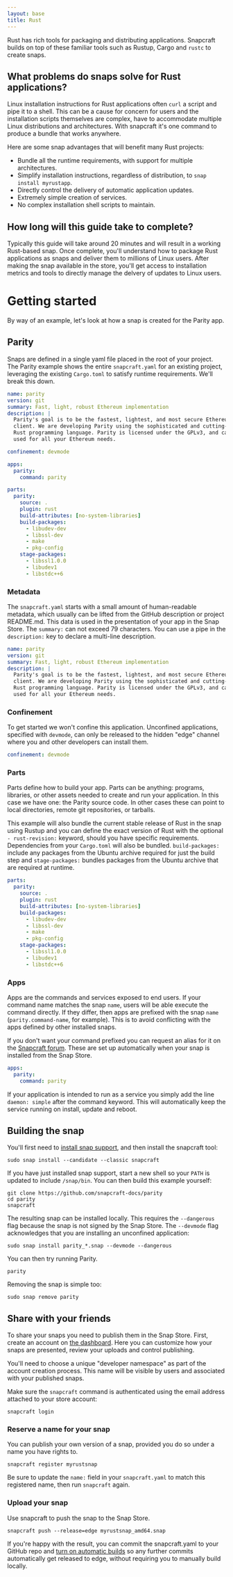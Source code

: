 ```yaml
---
layout: base
title: Rust
---
```


Rust has rich tools for packaging and distributing applications. Snapcraft builds on top of these familiar tools such as Rustup, Cargo and `rustc` to create snaps.

## What problems do snaps solve for Rust applications?

Linux installation instructions for Rust applications often `curl` a script
and pipe it to a shell. This can be a cause for concern for users and
the installation scripts themselves are complex, have to accommodate
multiple Linux distributions and architectures. With snapcraft it's one
command to produce a bundle that works anywhere.

Here are some snap advantages that will benefit many Rust projects:

  * Bundle all the runtime requirements, with support for multiple architectures.
  * Simplify installation instructions, regardless of distribution, to `snap install myrustapp`.
  * Directly control the delivery of automatic application updates.
  * Extremely simple creation of services.
  * No complex installation shell scripts to maintain.
  
## How long will this guide take to complete?

Typically this guide will take around 20 minutes and will result in a working Rust-based snap. Once complete, you'll understand how to package Rust applications as snaps and deliver them to millions of Linux users. After making the snap available in the store, you'll get access to installation metrics and tools to directly manage the delvery of updates to Linux users. 

# Getting started

By way of an example, let's look at how a snap is created for the Parity app.

## Parity

Snaps are defined in a single yaml file placed in the root of your project. The Parity example shows the entire `snapcraft.yaml` for an existing project, leveraging the existing `Cargo.toml` to satisfy runtime requirements. We'll break this down.

```yaml
name: parity
version: git
summary: Fast, light, robust Ethereum implementation
description: |
  Parity's goal is to be the fastest, lightest, and most secure Ethereum
  client. We are developing Parity using the sophisticated and cutting-edge
  Rust programming language. Parity is licensed under the GPLv3, and can be
  used for all your Ethereum needs.

confinement: devmode

apps:
  parity:
    command: parity

parts:
  parity:
    source: .
    plugin: rust
    build-attributes: [no-system-libraries]
    build-packages:
      - libudev-dev
      - libssl-dev
      - make
      - pkg-config
    stage-packages:
      - libssl1.0.0
      - libudev1
      - libstdc++6
```

### Metadata

The `snapcraft.yaml` starts with a small amount of human-readable metadata, which usually can be lifted from the GitHub description or project README.md. This data is used in the presentation of your app in the Snap Store. The `summary:` can not exceed 79 characters. You can use a pipe in the `description:` key to declare a multi-line description.

```yaml
name: parity
version: git
summary: Fast, light, robust Ethereum implementation
description: |
  Parity's goal is to be the fastest, lightest, and most secure Ethereum
  client. We are developing Parity using the sophisticated and cutting-edge
  Rust programming language. Parity is licensed under the GPLv3, and can be
  used for all your Ethereum needs.
```

### Confinement

To get started we won't confine this application. Unconfined applications, specified with `devmode`, can only be released to the hidden "edge" channel where you and other developers can install them.

```yaml
confinement: devmode
```

### Parts

Parts define how to build your app. Parts can be anything: programs, libraries, or other assets needed to create and run your application. In this case we have one: the Parity source code. In other cases these can point to local directories, remote git repositories, or tarballs.

This example will also bundle the current stable release of Rust in the snap using Rustup and you can define the exact version of Rust with the optional ` - rust-revision:` keyword, should you have specific requirements. Dependencies from your `Cargo.toml` will also be bundled.
`build-packages:` include any packages from the Ubuntu archive required for just the build step and `stage-packages:` bundles packages from the Ubuntu archive that are required at runtime.

```yaml
parts:
  parity:
    source: .
    plugin: rust
    build-attributes: [no-system-libraries]
    build-packages:
      - libudev-dev
      - libssl-dev
      - make
      - pkg-config
    stage-packages:
      - libssl1.0.0
      - libudev1
      - libstdc++6
```

### Apps

Apps are the commands and services exposed to end users. If your command name matches the snap `name`, users will be able execute the command directly. If they differ, then apps are prefixed with the snap `name` (`parity.command-name`, for example). This is to avoid conflicting with the apps defined by other installed snaps.

If you don't want your command prefixed you can request an alias for it on the [Snapcraft forum](https://forum.snapcraft.io/t/process-for-reviewing-aliases-auto-connections-and-track-requests/455). These are set up automatically when your snap is installed from the Snap Store.

```yaml
apps:
  parity:
    command: parity
```

If your application is intended to run as a service you simply add the line `daemon: simple` after the command keyword. This will automatically keep the service running on install, update and reboot.

## Building the snap

You'll first need to [install snap support](/core/install), and then install the snapcraft tool:
```
sudo snap install --candidate --classic snapcraft
```

If you have just installed snap support, start a new shell so your `PATH` is updated to include `/snap/bin`. You can then build this example yourself:

```
git clone https://github.com/snapcraft-docs/parity
cd parity
snapcraft
```

The resulting snap can be installed locally. This requires the `--dangerous` flag because the snap is not signed by the Snap Store. The `--devmode` flag acknowledges that you are installing an unconfined application:

```
sudo snap install parity_*.snap --devmode --dangerous
```

You can then try running Parity.

```
parity
```

Removing the snap is simple too:

```
sudo snap remove parity
```

## Share with your friends

To share your snaps you need to publish them in the Snap Store. First, create an account on [the dashboard](https://dashboard.snapcraft.io/openid/login/?next=/dev/snaps/). Here you can customize how your snaps are presented, review your uploads and control publishing.

You'll need to choose a unique "developer namespace" as part of the account creation process. This name will be visible by users and associated with your published snaps.

Make sure the `snapcraft` command is authenticated using the email address attached to your store account:

```
snapcraft login
```

### Reserve a name for your snap

You can publish your own version of a snap, provided you do so under a name you have rights to.

```
snapcraft register myrustsnap
```

Be sure to update the `name:` field in your `snapcraft.yaml` to match this registered name, then run `snapcraft` again.

### Upload your snap

Use snapcraft to push the snap to the Snap Store.

```
snapcraft push --release=edge myrustsnap_amd64.snap
```

If you're happy with the result, you can commit the snapcraft.yaml to your GitHub repo and [turn on automatic builds](https://build.snapcraft.io) so any further commits automatically get released to edge, without requiring you to manually build locally.

<!--
## Next steps

Congratulations, you have an app in edge ready to share with other developers.

What to learn more? Continue on to learn how to get your app ready for a wider audience.
-->
